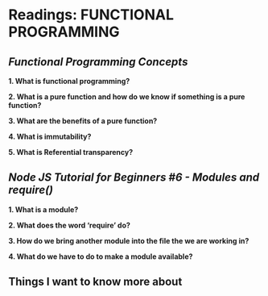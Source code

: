 # Readings: FUNCTIONAL PROGRAMMING
## ***Functional Programming Concepts***
**1. What is functional programming?**  
 
**2. What is a pure function and how do we know if something is a pure function?** 

**3. What are the benefits of a pure function?** 
 
 
**4. What is immutability?**
 
**5. What is Referential transparency?** 

## ***Node JS Tutorial for Beginners #6 - Modules and require()***
**1. What is a module?** 
 
**2. What does the word ‘require’ do?** 
 
**3. How do we bring another module into the file the we are working in?** 

**4. What do we have to do to make a module available?**
 
## Things I want to know more about
